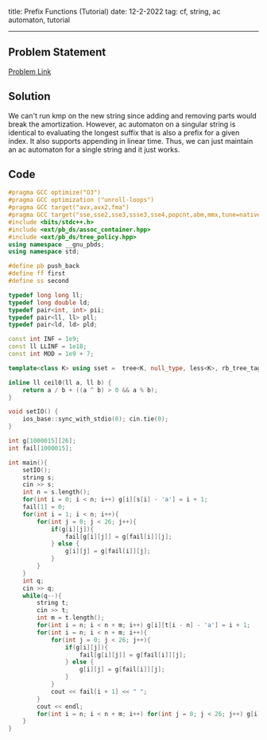 title: Prefix Functions (Tutorial)
date: 12-2-2022
tag: cf, string, ac automaton, tutorial

---

## Problem Statement

[Problem Link](https://codeforces.com/problemset/problem/1721/E)

## Solution

We can't run kmp on the new string since adding and removing parts would break the amortization. However, ac automaton on a singular string is identical to evaluating the longest suffix that is also a prefix for a given index. It also supports appending in linear time. Thus, we can just maintain an ac automaton for a single string and it just works.

## Code

```c++
#pragma GCC optimize("O3")
#pragma GCC optimization ("unroll-loops")
#pragma GCC target("avx,avx2,fma")
#pragma GCC target("sse,sse2,sse3,ssse3,sse4,popcnt,abm,mmx,tune=native")
#include <bits/stdc++.h>
#include <ext/pb_ds/assoc_container.hpp>
#include <ext/pb_ds/tree_policy.hpp>
using namespace __gnu_pbds;
using namespace std;

#define pb push_back
#define ff first
#define ss second

typedef long long ll;
typedef long double ld;
typedef pair<int, int> pii;
typedef pair<ll, ll> pll;
typedef pair<ld, ld> pld;

const int INF = 1e9;
const ll LLINF = 1e18;
const int MOD = 1e9 + 7;

template<class K> using sset =  tree<K, null_type, less<K>, rb_tree_tag, tree_order_statistics_node_update>;

inline ll ceil0(ll a, ll b) {
    return a / b + ((a ^ b) > 0 && a % b);
}

void setIO() {
    ios_base::sync_with_stdio(0); cin.tie(0);
}

int g[1000015][26];
int fail[1000015];

int main(){
    setIO();
    string s;
    cin >> s;
    int n = s.length();
    for(int i = 0; i < n; i++) g[i][s[i] - 'a'] = i + 1;
    fail[1] = 0;
    for(int i = 1; i < n; i++){
		for(int j = 0; j < 26; j++){
			if(g[i][j]){
				fail[g[i][j]] = g[fail[i]][j];				
			} else {
				g[i][j] = g[fail[i]][j];
			}
		}
	}
    int q;
    cin >> q;
    while(q--){
        string t;
        cin >> t;
        int m = t.length();
        for(int i = n; i < n + m; i++) g[i][t[i - n] - 'a'] = i + 1;
        for(int i = n; i < n + m; i++){
            for(int j = 0; j < 26; j++){
                if(g[i][j]){
                    fail[g[i][j]] = g[fail[i]][j];				
                } else {
                    g[i][j] = g[fail[i]][j];
                }
            }
            cout << fail[i + 1] << " ";
        }
        cout << endl;
        for(int i = n; i < n + m; i++) for(int j = 0; j < 26; j++) g[i][j] = 0;
    }
}
```